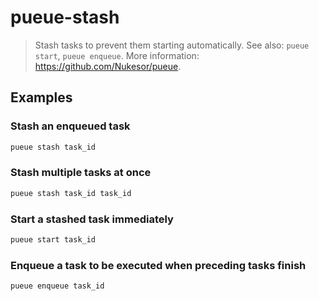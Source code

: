 # pueue-stash

> Stash tasks to prevent them starting automatically. See also: `pueue start`, `pueue enqueue`. More information: <https://github.com/Nukesor/pueue>.

## Examples

### Stash an enqueued task

```bash
pueue stash task_id
```

### Stash multiple tasks at once

```bash
pueue stash task_id task_id
```

### Start a stashed task immediately

```bash
pueue start task_id
```

### Enqueue a task to be executed when preceding tasks finish

```bash
pueue enqueue task_id
```
